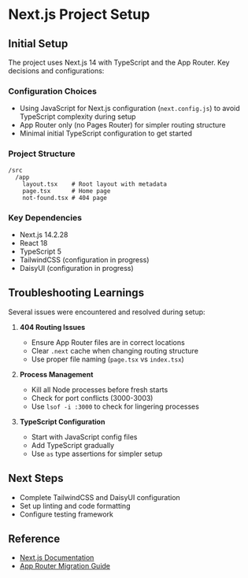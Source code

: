 # Next.js Project Setup

## Initial Setup

The project uses Next.js 14 with TypeScript and the App Router. Key decisions and configurations:

### Configuration Choices
- Using JavaScript for Next.js configuration (`next.config.js`) to avoid TypeScript complexity during setup
- App Router only (no Pages Router) for simpler routing structure
- Minimal initial TypeScript configuration to get started

### Project Structure
```
/src
  /app
    layout.tsx    # Root layout with metadata
    page.tsx      # Home page
    not-found.tsx # 404 page
```

### Key Dependencies
- Next.js 14.2.28
- React 18
- TypeScript 5
- TailwindCSS (configuration in progress)
- DaisyUI (configuration in progress)

## Troubleshooting Learnings

Several issues were encountered and resolved during setup:

1. **404 Routing Issues**
   - Ensure App Router files are in correct locations
   - Clear `.next` cache when changing routing structure
   - Use proper file naming (`page.tsx` vs `index.tsx`)

2. **Process Management**
   - Kill all Node processes before fresh starts
   - Check for port conflicts (3000-3003)
   - Use `lsof -i :3000` to check for lingering processes

3. **TypeScript Configuration**
   - Start with JavaScript config files
   - Add TypeScript gradually
   - Use `as` type assertions for simpler setup

## Next Steps
- Complete TailwindCSS and DaisyUI configuration
- Set up linting and code formatting
- Configure testing framework

## Reference
- [Next.js Documentation](https://nextjs.org/docs)
- [App Router Migration Guide](https://nextjs.org/docs/app) 